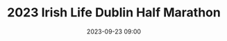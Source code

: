 ---
title: 2023 Irish Life Dublin Half Marathon
location: Phoenix Park, Dublin
date: 2023-09-23 09:00
latitude: 53.365516
longitude: -6.337371
results:
  - place: 5
    name: Brigid Reilly
    time: 1.31.14
    category: F35
  - place: 52
    name: Oisín Murphy
    time: 1.25.42
    category: MS
  - place: 0
    name: David Van Buren
    time: 1.25.58
    category: MS
  - place: 129
    name: David Mitchell
    time: 1.33.24
    category: M40
  - place: 0
    name: Siobhán Nugent
    time: 1.41.44
    category: FS
---